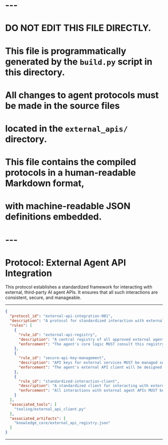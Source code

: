 # ---
# DO NOT EDIT THIS FILE DIRECTLY.
# This file is programmatically generated by the `build.py` script in this directory.
# All changes to agent protocols must be made in the source files
# located in the `external_apis/` directory.
#
# This file contains the compiled protocols in a human-readable Markdown format,
# with machine-readable JSON definitions embedded.
# ---

# Protocol: External Agent API Integration

This protocol establishes a standardized framework for interacting with external, third-party AI agent APIs. It ensures that all such interactions are consistent, secure, and manageable.


---

```json
{
  "protocol_id": "external-api-integration-001",
  "description": "A protocol for standardized interaction with external agent APIs.",
  "rules": [
    {
      "rule_id": "external-api-registry",
      "description": "A central registry of all approved external agent APIs MUST be maintained at 'knowledge_core/external_api_registry.json'.",
      "enforcement": "The agent's core logic MUST consult this registry before making any calls to an external agent API."
    },
    {
      "rule_id": "secure-api-key-management",
      "description": "API keys for external services MUST be managed securely via environment variables.",
      "enforcement": "The agent's external API client will be designed to read API keys from environment variables."
    },
    {
      "rule_id": "standardized-interaction-client",
      "description": "A standardized client for interacting with external agent APIs MUST be implemented in 'tooling/external_api_client.py'.",
      "enforcement": "All interactions with external agent APIs MUST be routed through this standardized client."
    }
  ],
  "associated_tools": [
    "tooling/external_api_client.py"
  ],
  "associated_artifacts": [
    "knowledge_core/external_api_registry.json"
  ]
}
```


---
